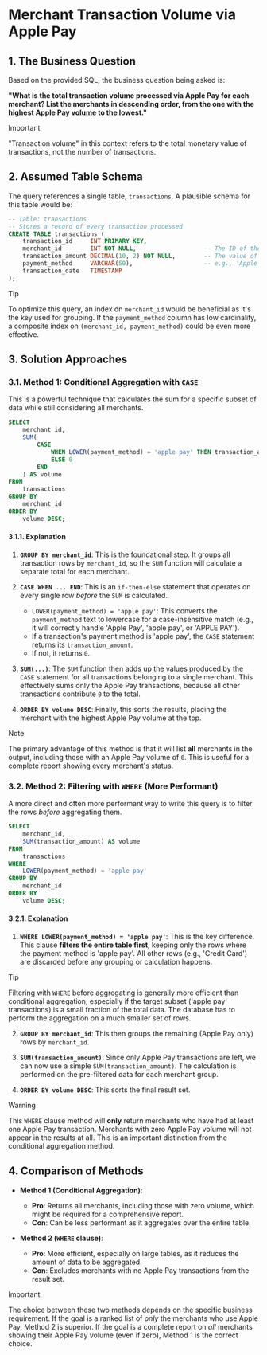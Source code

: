 # Merchant Transaction Volume via Apple Pay

## 1. The Business Question
Based on the provided SQL, the business question being asked is:

**"What is the total transaction volume processed via Apple Pay for each merchant? List the merchants in descending order, from the one with the highest Apple Pay volume to the lowest."**

> [!IMPORTANT]
> "Transaction volume" in this context refers to the total monetary value of transactions, not the number of transactions.

## 2. Assumed Table Schema
The query references a single table, `transactions`. A plausible schema for this table would be:

```sql
-- Table: transactions
-- Stores a record of every transaction processed.
CREATE TABLE transactions (
    transaction_id     INT PRIMARY KEY,
    merchant_id        INT NOT NULL,                   -- The ID of the merchant
    transaction_amount DECIMAL(10, 2) NOT NULL,        -- The value of the transaction
    payment_method     VARCHAR(50),                    -- e.g., 'Apple Pay', 'Credit Card'
    transaction_date   TIMESTAMP
);
```
> [!TIP]
> To optimize this query, an index on `merchant_id` would be beneficial as it's the key used for grouping. If the `payment_method` column has low cardinality, a composite index on `(merchant_id, payment_method)` could be even more effective.

## 3. Solution Approaches

### 3.1. Method 1: Conditional Aggregation with `CASE`
This is a powerful technique that calculates the sum for a specific subset of data while still considering all merchants.

```sql
SELECT
    merchant_id,
    SUM(
        CASE
            WHEN LOWER(payment_method) = 'apple pay' THEN transaction_amount
            ELSE 0
        END
    ) AS volume
FROM
    transactions
GROUP BY
    merchant_id
ORDER BY
    volume DESC;
```

#### 3.1.1. Explanation

1.  **`GROUP BY merchant_id`**: This is the foundational step. It groups all transaction rows by `merchant_id`, so the `SUM` function will calculate a separate total for each merchant.

2.  **`CASE WHEN ... END`**: This is an `if-then-else` statement that operates on every single row *before* the `SUM` is calculated.
    -   `LOWER(payment_method) = 'apple pay'`: This converts the `payment_method` text to lowercase for a case-insensitive match (e.g., it will correctly handle 'Apple Pay', 'apple pay', or 'APPLE PAY').
    -   If a transaction's payment method is 'apple pay', the `CASE` statement returns its `transaction_amount`.
    -   If not, it returns `0`.

3.  **`SUM(...)`**: The `SUM` function then adds up the values produced by the `CASE` statement for all transactions belonging to a single merchant. This effectively sums only the Apple Pay transactions, because all other transactions contribute `0` to the total.

4.  **`ORDER BY volume DESC`**: Finally, this sorts the results, placing the merchant with the highest Apple Pay volume at the top.

> [!NOTE]
> The primary advantage of this method is that it will list **all** merchants in the output, including those with an Apple Pay volume of `0`. This is useful for a complete report showing every merchant's status.

### 3.2. Method 2: Filtering with `WHERE` (More Performant)
A more direct and often more performant way to write this query is to filter the rows *before* aggregating them.

```sql
SELECT
    merchant_id,
    SUM(transaction_amount) AS volume
FROM
    transactions
WHERE
    LOWER(payment_method) = 'apple pay'
GROUP BY
    merchant_id
ORDER BY
    volume DESC;
```

#### 3.2.1. Explanation

1.  **`WHERE LOWER(payment_method) = 'apple pay'`**: This is the key difference. This clause **filters the entire table first**, keeping only the rows where the payment method is 'apple pay'. All other rows (e.g., 'Credit Card') are discarded before any grouping or calculation happens.

> [!TIP]
> Filtering with `WHERE` before aggregating is generally more efficient than conditional aggregation, especially if the target subset ('apple pay' transactions) is a small fraction of the total data. The database has to perform the aggregation on a much smaller set of rows.

2.  **`GROUP BY merchant_id`**: This then groups the remaining (Apple Pay only) rows by `merchant_id`.

3.  **`SUM(transaction_amount)`**: Since only Apple Pay transactions are left, we can now use a simple `SUM(transaction_amount)`. The calculation is performed on the pre-filtered data for each merchant group.

4.  **`ORDER BY volume DESC`**: This sorts the final result set.

> [!WARNING]
> This `WHERE` clause method will **only** return merchants who have had at least one Apple Pay transaction. Merchants with zero Apple Pay volume will not appear in the results at all. This is an important distinction from the conditional aggregation method.

## 4. Comparison of Methods
-   **Method 1 (Conditional Aggregation)**:
    -   **Pro**: Returns all merchants, including those with zero volume, which might be required for a comprehensive report.
    -   **Con**: Can be less performant as it aggregates over the entire table.

-   **Method 2 (`WHERE` clause)**:
    -   **Pro**: More efficient, especially on large tables, as it reduces the amount of data to be aggregated.
    -   **Con**: Excludes merchants with no Apple Pay transactions from the result set.

> [!IMPORTANT]
> The choice between these two methods depends on the specific business requirement. If the goal is a ranked list of *only* the merchants who use Apple Pay, Method 2 is superior. If the goal is a complete report on *all* merchants showing their Apple Pay volume (even if zero), Method 1 is the correct choice.
